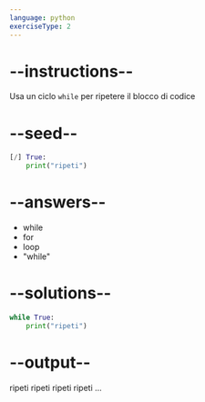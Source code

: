 ```yaml
---
language: python
exerciseType: 2
---
```


# --instructions--

Usa un ciclo `while` per ripetere il blocco di codice

# --seed--

```python
[/] True:
    print("ripeti")
```

# --answers--

- while
- for
- loop
- "while"

# --solutions--

```python
while True:
    print("ripeti")
```

# --output--

ripeti
ripeti
ripeti
ripeti
...

